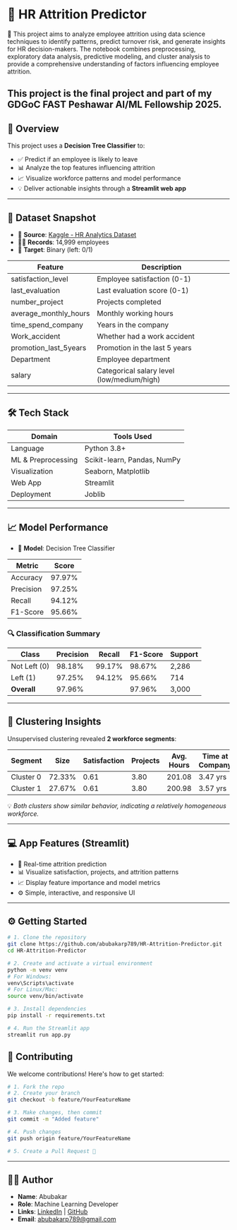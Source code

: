 # 🏢 HR Attrition Predictor

🎯 This project aims to analyze employee attrition using data science techniques to identify patterns, predict turnover risk, and generate insights for HR decision-makers. The notebook combines preprocessing, exploratory data analysis, predictive modeling, and cluster analysis to provide a comprehensive understanding of factors influencing employee attrition.

This project is the final project and part of my GDGoC FAST Peshawar AI/ML Fellowship 2025.
---

## 🚀 Overview

This project uses a **Decision Tree Classifier** to:

- ✅ Predict if an employee is likely to leave
- 📊 Analyze the top features influencing attrition
- 📈 Visualize workforce patterns and model performance
- 💡 Deliver actionable insights through a **Streamlit web app**

---

## 📂 Dataset Snapshot

- 📌 **Source**: [Kaggle - HR Analytics Dataset](https://www.kaggle.com/datasets/giripujar/hr-analytics)
- 🧑‍💼 **Records**: 14,999 employees
- 🎯 **Target**: Binary (left: 0/1)

| Feature                  | Description                                  |
|--------------------------|----------------------------------------------|
| satisfaction_level       | Employee satisfaction (0-1)                  |
| last_evaluation          | Last evaluation score (0-1)                  |
| number_project           | Projects completed                           |
| average_monthly_hours    | Monthly working hours                        |
| time_spend_company       | Years in the company                         |
| Work_accident            | Whether had a work accident                  |
| promotion_last_5years    | Promotion in the last 5 years                |
| Department               | Employee department                          |
| salary                   | Categorical salary level (low/medium/high)   |

---

## 🛠️ Tech Stack

| Domain          | Tools Used                              |
|------------------|------------------------------------------|
| Language         | Python 3.8+                              |
| ML & Preprocessing | Scikit-learn, Pandas, NumPy              |
| Visualization    | Seaborn, Matplotlib                      |
| Web App          | Streamlit                               |
| Deployment       | Joblib                                  |

---

## 📈 Model Performance

- 🎯 **Model**: Decision Tree Classifier

| Metric     | Score    |
|------------|----------|
| Accuracy   | 97.97%   |
| Precision  | 97.25%   |
| Recall     | 94.12%   |
| F1-Score   | 95.66%   |

### 🔍 Classification Summary

| Class      | Precision | Recall  | F1-Score | Support |
|------------|-----------|---------|----------|---------|
| Not Left (0) | 98.18%    | 99.17%  | 98.67%   | 2,286   |
| Left (1)     | 97.25%    | 94.12%  | 95.66%   | 714     |
| **Overall**  | 97.96%    |         | 97.96%   | 3,000   |

---

## 🔎 Clustering Insights

Unsupervised clustering revealed **2 workforce segments**:

| Segment    | Size      | Satisfaction | Projects | Avg. Hours | Time at Company | Accidents | Promotion |
|------------|-----------|--------------|----------|-------------|------------------|-----------|-----------|
| Cluster 0  | 72.33%    | 0.61         | 3.80     | 201.08      | 3.47 yrs         | 15%       | 2%        |
| Cluster 1  | 27.67%    | 0.61         | 3.80     | 200.98      | 3.57 yrs         | 14%       | 3%        |

💡 *Both clusters show similar behavior, indicating a relatively homogeneous workforce.*

---

## 💻 App Features (Streamlit)

- 🔮 Real-time attrition prediction  
- 📊 Visualize satisfaction, projects, and attrition patterns  
- 📈 Display feature importance and model metrics  
- ⚙️ Simple, interactive, and responsive UI  

---

## ⚙️ Getting Started

```bash
# 1. Clone the repository
git clone https://github.com/abubakarp789/HR-Attrition-Predictor.git
cd HR-Attrition-Predictor

# 2. Create and activate a virtual environment
python -m venv venv
# For Windows:
venv\Scripts\activate
# For Linux/Mac:
source venv/bin/activate

# 3. Install dependencies
pip install -r requirements.txt

# 4. Run the Streamlit app
streamlit run app.py
```

## 🤝 Contributing

We welcome contributions! Here's how to get started:

```bash
# 1. Fork the repo
# 2. Create your branch
git checkout -b feature/YourFeatureName

# 3. Make changes, then commit
git commit -m "Added feature"

# 4. Push changes
git push origin feature/YourFeatureName

# 5. Create a Pull Request 🎉
```

---

## 👨‍💻 Author

- **Name**: Abubakar 
- **Role**: Machine Learning Developer
- **Links**: [LinkedIn](https://linkedin.com/in/abubakar56) | [GitHub](https://github.com/abubakarp789)
- **Email**: abubakarp789@gmail.com